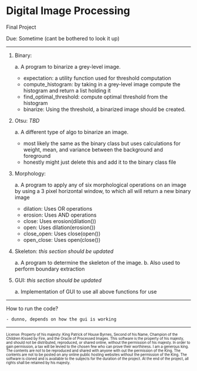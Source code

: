 # Digital Image Processing

Final Project

Due: Sometime (cant be bothered to look it up)

---

1. Binary:

   a. A program to binarize a grey-level image.

   - expectation: a utility function used for threshold computation
   - compute_histogram: by taking in a grey-level image compute the histogram and return a list holding it
   - find_optimal_threshold: compute optimal threshold from the histogram
   - binarize: Using the threshold, a binarized image should be created.

2. Otsu:
   _TBD_

   a. A different type of algo to binarize an image.

   - most likely the same as the binary class but uses calculations for weight, mean, and variance between the background and foreground
   - honestly might just delete this and add it to the binary class file

3. Morphology:

   a. A program to apply any of six morphological operations on an image by using a 3 pixel horizontal window, to which all will return a new binary image

   - dilation: Uses OR operations
   - erosion: Uses AND operations
   - close: Uses erosion(dilation())
   - open: Uses dilation(erosion())
   - close_open: Uses close(open())
   - open_close: Uses open(close())

4. Skeleton:
   _this section should be updated_

   a. A program to determine the skeleton of the image.
   b. Also used to perform boundary extraction

5. GUI:
   _this section should be updated_

   a. Implementation of GUI to use all above functions for use

---

How to run the code?

    - dunno, depends on how the gui is working

---

<sub><sup>License: Property of his majesty: King Patrick of House Byrnes, Second of his Name, Champion of the Children Kissed by Fire, and the Oracle of Processed Images.
This software is the property of his majesty, and should not be distributed, reproduced, or shared online, without the permission of his majesty. In order to gain permission, a tax will be levied to the chosen few who can prove their worthiness. I am a generous king.
The contents are not to be reproduced and shared with anyone with out the permission of the King.
The contents are not to be posted on any online public hosting websites without the permission of the King.
The software is cloned and is available to the subjects for the duration of the project.
At the end of the project, all rights shall be retained by his majesty.</sub></sup>
